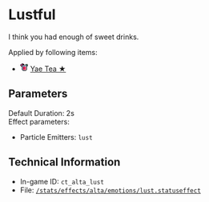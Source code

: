# Lustful

I think you had enough of sweet drinks.

Applied by following items:

- <img src="https://raw.githubusercontent.com/Ceterai/Enternia/main/items/generic/food/tier2/ct_miko_tea.png" alt="Yae Tea ★ icon" loading="lazy" width="auto" height="16px"/> [Yae Tea ★](https://ceterai.github.io/MyEnternia/Wiki/YaeTea)

## Parameters

Default Duration: 2s  
Effect parameters:

- Particle Emitters:  `lust`

## Technical Information

- In-game ID: `ct_alta_lust`
- File: [`/stats/effects/alta/emotions/lust.statuseffect`](https://github.com/Ceterai/Enternia/blob/main/stats/effects/alta/emotions/lust.statuseffect)
